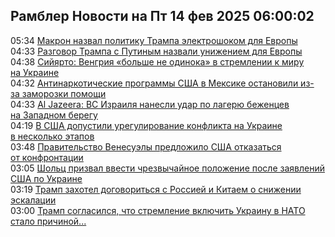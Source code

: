 <h2>Рамблер Новости на Пт 14 фев 2025 06:00:02</h2>
<div class="rssn table">
  <span class="smaller gray hspace">05:34</span> <a class="nodecor" href="https://news.rambler.ru/world/54202234-makron-nazval-politiku-trampa-elektroshokom-dlya-evropy/">Макрон назвал политику Трампа электрошоком для Европы</a>
</div>
<div class="rssn table">
  <span class="smaller gray hspace">04:33</span> <a class="nodecor" href="https://news.rambler.ru/world/54202159-razgovor-trampa-s-putinym-nazvali-unizheniem-dlya-evropy/">Разговор Трампа с Путиным назвали унижением для Европы</a>
</div>
<div class="rssn table">
  <span class="smaller gray hspace">04:38</span> <a class="nodecor" href="https://news.rambler.ru/world/54202174-siyyarto-vengriya-bolshe-ne-odinoka-v-stremlenii-k-miru-na-ukraine/">Сийярто: Венгрия «больше не одинока» в стремлении к миру на Украине</a>
</div>
<div class="rssn table">
  <span class="smaller gray hspace">04:32</span> <a class="nodecor" href="https://news.rambler.ru/world/54196883-antinarkoticheskie-programmy-ssha-v-meksike-ostanovili-iz-za-zamorozki-pomoschi/">Антинаркотические программы США в Мексике остановили из-за заморозки помощи</a>
</div>
<div class="rssn table">
  <span class="smaller gray hspace">04:33</span> <a class="nodecor" href="https://news.rambler.ru/world/54190131-al-jazeera-vs-izrailya-nanesli-udar-po-lageryu-bezhentsev-na-zapadnom-beregu/">Al Jazeera: ВС Израиля нанесли удар по лагерю беженцев на Западном берегу</a>
</div>
<div class="rssn table">
  <span class="smaller gray hspace">04:19</span> <a class="nodecor" href="https://news.rambler.ru/world/54202110-v-ssha-dopustili-uregulirovanie-konflikta-na-ukraine-v-neskolko-etapov/">В США допустили урегулирование конфликта на Украине в несколько этапов</a>
</div>
<div class="rssn table">
  <span class="smaller gray hspace">03:48</span> <a class="nodecor" href="https://news.rambler.ru/world/54202116-pravitelstvo-venesuely-predlozhilo-ssha-otkazatsya-ot-konfrontatsii/">Правительство Венесуэлы предложило США отказаться от конфронтации</a>
</div>
<div class="rssn table">
  <span class="smaller gray hspace">03:05</span> <a class="nodecor" href="https://news.rambler.ru/world/54202069-sholts-prizval-vvesti-chrezvychaynoe-polozhenie-posle-zayavleniy-ssha-po-ukraine/">Шольц призвал ввести чрезвычайное положение после заявлений США по Украине</a>
</div>
<div class="rssn table">
  <span class="smaller gray hspace">03:19</span> <a class="nodecor" href="https://news.rambler.ru/world/54201583-tramp-zahotel-dogovoritsya-s-rossiey-i-kitaem-o-snizhenii-eskalatsii/">Трамп захотел договориться с Россией и Китаем о снижении эскалации</a>
</div>
<div class="rssn table">
  <span class="smaller gray hspace">03:00</span> <a class="nodecor" href="https://news.rambler.ru/world/54192883-tramp-soglasilsya-chto-stremlenie-vklyuchit-ukrainu-v-nato-stalo-prichinoy-konflikta/">Трамп согласился, что стремление включить Украину в НАТО стало причиной...</a>
</div>
